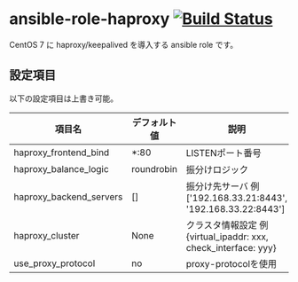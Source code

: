 # ansible-role-haproxy [![Build Status](https://travis-ci.org/izumimatsuo/ansible-role-haproxy.svg?branch=master)](https://travis-ci.org/izumimatsuo/ansible-role-haproxy)

CentOS 7 に haproxy/keepalived を導入する ansible role です。

## 設定項目

以下の設定項目は上書き可能。

| 項目名             | デフォルト値| 説明               |
| ------------------ | ----------- | ------------------ |
| haproxy_frontend_bind | *:80     | LISTENポート番号   |
| haproxy_balance_logic | roundrobin | 振分けロジック   |
| haproxy_backend_servers | []     | 振分け先サーバ 例 ['192.168.33.21:8443', '192.168.33.22:8443'] |
| haproxy_cluster    | None        | クラスタ情報設定 例 {virtual_ipaddr: xxx, check_interface: yyy} |
| use_proxy_protocol | no          | proxy-protocolを使用 |
